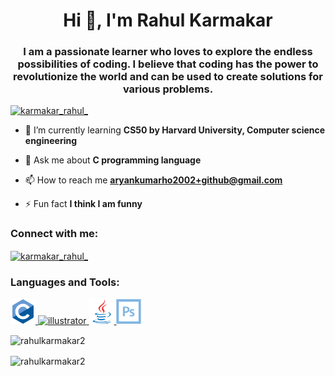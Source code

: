 <h1 align="center">Hi 👋, I'm Rahul Karmakar</h1>
<h3 align="center">I am a passionate learner who loves to explore the endless possibilities of coding. I believe that coding has the power to revolutionize the world and can be used to create solutions for various problems.</h3>

<p align="left"> <a href="https://twitter.com/karmakar_rahul_" target="blank"><img src="https://img.shields.io/twitter/follow/karmakar_rahul_?logo=twitter&style=for-the-badge" alt="karmakar_rahul_" /></a> </p>

- 🌱 I’m currently learning **CS50 by Harvard University, Computer science engineering**

- 💬 Ask me about **C programming language**

- 📫 How to reach me **aryankumarho2002+github@gmail.com**

- ⚡ Fun fact **I think I am funny**

<h3 align="left">Connect with me:</h3>
<p align="left">
<a href="https://twitter.com/karmakar_rahul_" target="blank"><img align="center" src="https://raw.githubusercontent.com/rahuldkjain/github-profile-readme-generator/master/src/images/icons/Social/twitter.svg" alt="karmakar_rahul_" height="30" width="40" /></a>
</p>

<h3 align="left">Languages and Tools:</h3>
<p align="left"> <a href="https://www.cprogramming.com/" target="_blank" rel="noreferrer"> <img src="https://raw.githubusercontent.com/devicons/devicon/master/icons/c/c-original.svg" alt="c" width="40" height="40"/> </a> <a href="https://www.adobe.com/in/products/illustrator.html" target="_blank" rel="noreferrer"> <img src="https://www.vectorlogo.zone/logos/adobe_illustrator/adobe_illustrator-icon.svg" alt="illustrator" width="40" height="40"/> </a> <a href="https://www.java.com" target="_blank" rel="noreferrer"> <img src="https://raw.githubusercontent.com/devicons/devicon/master/icons/java/java-original.svg" alt="java" width="40" height="40"/> </a> <a href="https://www.photoshop.com/en" target="_blank" rel="noreferrer"> <img src="https://raw.githubusercontent.com/devicons/devicon/master/icons/photoshop/photoshop-line.svg" alt="photoshop" width="40" height="40"/> </a> </p>

<p><img align="center" src="https://github-readme-stats.vercel.app/api/top-langs?username=rahulkarmakar2&show_icons=true&locale=en&layout=compact" alt="rahulkarmakar2" /></p>

<p><img align="center" src="https://github-readme-streak-stats.herokuapp.com/?user=rahulkarmakar2&" alt="rahulkarmakar2" /></p>
